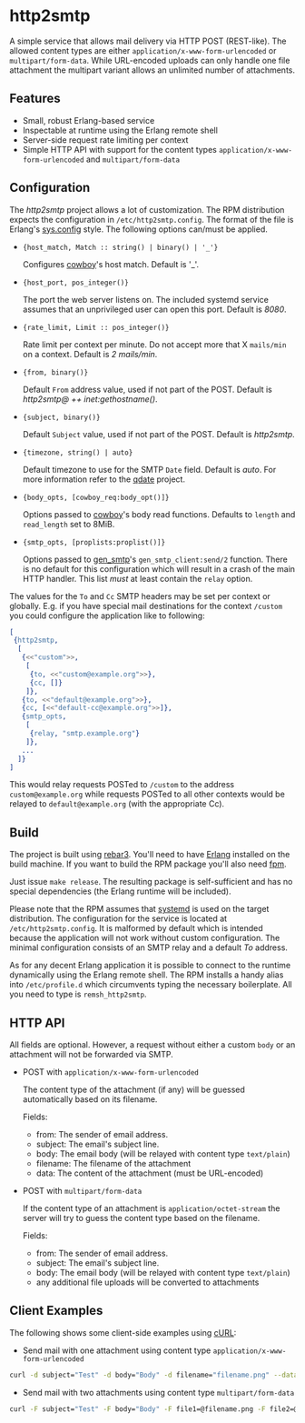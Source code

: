 http2smtp
=========

A simple service that allows mail delivery via HTTP POST (REST-like). The
allowed content types are either `application/x-www-form-urlencoded` or
`multipart/form-data`. While URL-encoded uploads can only handle one file
attachment the multipart variant allows an unlimited number of attachments.

Features
--------

* Small, robust Erlang-based service
* Inspectable at runtime using the Erlang remote shell
* Server-side request rate limiting per context
* Simple HTTP API with support for the content types
  `application/x-www-form-urlencoded` and `multipart/form-data`

Configuration
-------------

The _http2smtp_ project allows a lot of customization. The RPM distribution
expects the configuration in `/etc/http2smtp.config`. The format of the file is
Erlang's [sys.config](http://erlang.org/doc/man/config.html) style. The
following options can/must be applied.

* `{host_match, Match :: string() | binary() | '_'}`

  Configures [cowboy](https://github.com/ninenines/cowboy/)'s host match.
  Default is '_'.

* `{host_port, pos_integer()}`

  The port the web server listens on. The included systemd service assumes that
  an unprivileged user can open this port. Default is _8080_.

* `{rate_limit, Limit :: pos_integer()}`

  Rate limit per context per minute. Do not accept more that X `mails/min` on a
  context. Default is _2 mails/min_.

* `{from, binary()}`

  Default `From` address value, used if not part of the POST. Default is
  _http2smtp@ ++ inet:gethostname()_.

* `{subject, binary()}`

  Default `Subject` value, used if not part of the POST. Default is _http2smtp_.

* `{timezone, string() | auto}`

  Default timezone to use for the SMTP `Date` field. Default is _auto_. For more
  information refer to the [qdate](https://github.com/choptastic/qdate) project.

* `{body_opts, [cowboy_req:body_opt()]}`

  Options passed to [cowboy](https://github.com/ninenines/cowboy/)'s body read
  functions. Defaults to `length` and `read_length` set to 8MiB.

* `{smtp_opts, [proplists:proplist()]}`

  Options passed to [gen_smtp](https://github.com/Vagabond/gen_smtp)'s
  `gen_smtp_client:send/2` function. There is no default for this configuration
  which will result in a crash of the main HTTP handler. This list *must* at
  least contain the `relay` option.

The values for the `To` and `Cc` SMTP headers may be set per context or globally.
E.g. if you have special mail destinations for the context `/custom` you could
configure the application like to following:

```erlang
[
 {http2smtp,
  [
   {<<"custom">>,
    [
     {to, <<"custom@example.org">>},
     {cc, []}
    ]},
   {to, <<"default@example.org">>},
   {cc, [<<"default-cc@example.org">>]},
   {smtp_opts,
    [
     {relay, "smtp.example.org"}
    ]},
   ...
  ]}
]
```

This would relay requests POSTed to `/custom` to the address `custom@example.org`
while requests POSTed to all other contexts would be relayed to
`default@example.org` (with the appropriate Cc).

Build
-----

The project is built using [rebar3](http://rebar3.org/). You'll need to have
[Erlang](http://erlang.org/) installed on the build machine. If you want to
build the RPM package you'll also need [fpm](https://github.com/jordansissel/fpm).

Just issue `make release`. The resulting package is self-sufficient and has no
special dependencies (the Erlang runtime will be included).

Please note that the RPM assumes that
[systemd](https://www.freedesktop.org/wiki/Software/systemd/) is used on the
target distribution. The configuration for the service is located at
`/etc/http2smtp.config`. It is malformed by default which is intended because
the application will not work without custom configuration. The minimal
configuration consists of an SMTP relay and a default _To_ address.

As for any decent Erlang application it is possible to connect to the runtime
dynamically using the Erlang remote shell. The RPM installs a handy alias into
`/etc/profile.d` which circumvents typing the necessary boilerplate. All you
need to type is `remsh_http2smtp`.

HTTP API
--------

All fields are optional. However, a request without either a custom `body` or an
attachment will not be forwarded via SMTP.

* POST with `application/x-www-form-urlencoded`

  The content type of the attachment (if any) will be guessed automatically
  based on its filename.

  Fields:
  * from: The sender of email address.
  * subject: The email's subject line.
  * body: The email body (will be relayed with content type `text/plain`)
  * filename: The filename of the attachment
  * data: The content of the attachment (must be URL-encoded)

* POST with `multipart/form-data`

  If the content type of an attachment is `application/octet-stream` the server
  will try to guess the content type based on the filename.

  Fields:
  * from: The sender of email address.
  * subject: The email's subject line.
  * body: The email body (will be relayed with content type `text/plain`)
  * any additional file uploads will be converted to attachments

Client Examples
---------------

The following shows some client-side examples using [cURL](https://curl.haxx.se/):

* Send mail with one attachment using content type `application/x-www-form-urlencoded`

```bash
curl -d subject="Test" -d body="Body" -d filename="filename.png" --data-urlencode data@filename.png http://localhost:8080/context
```

* Send mail with two attachments using content type `multipart/form-data`

```bash
curl -F subject="Test" -F body="Body" -F file1=@filename.png -F file2=@filename.txt http://localhost:8080/context
```
